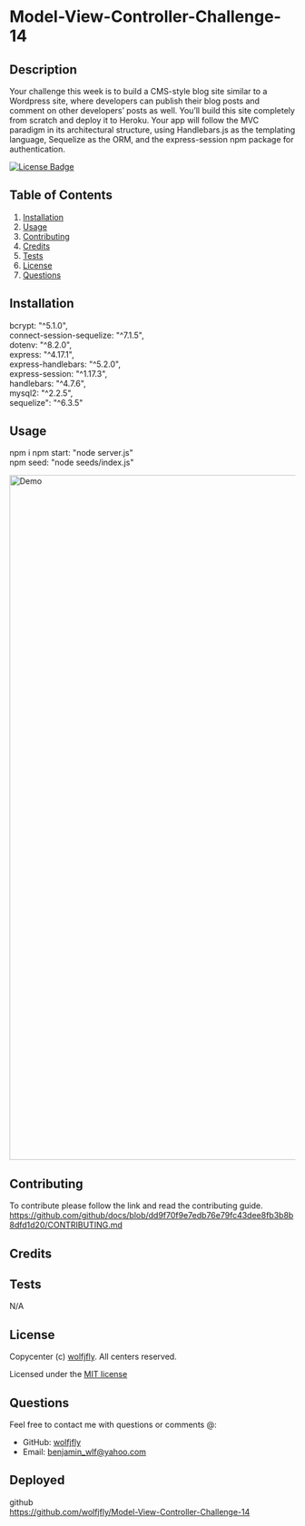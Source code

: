 # Model-View-Controller-Challenge-14
  
  ## Description
  Your challenge this week is to build a CMS-style blog site similar to a Wordpress site, where developers can publish their blog posts and comment on other             developers’ posts as well. You’ll build this site completely from scratch and deploy it to Heroku. Your app will follow the MVC paradigm in its architectural           structure, using Handlebars.js as the templating language, Sequelize as the ORM, and the express-session npm package for authentication.
  

  [![License Badge](https://img.shields.io/badge/license-MIT-success?style=plastic)](https://choosealicense.com/licenses/mit/)
  
  
  ## Table of Contents
  1. [Installation](#installation)
  2. [Usage](#usage)
  3. [Contributing](#contributing)
  4. [Credits](#credits)
  5. [Tests](#tests)
  6. [License](#license)
  7. [Questions](#questions)
  
  ## Installation
  bcrypt: "^5.1.0",   
  connect-session-sequelize: "^7.1.5",    
  dotenv: "^8.2.0",   
  express: "^4.17.1",   
  express-handlebars: "^5.2.0",   
  express-session: "^1.17.3",    
  handlebars: "^4.7.6",   
  mysql2: "^2.2.5",   
  sequelize": "^6.3.5"    
  

  ## Usage
  npm i
  npm start: "node server.js"     
  npm seed: "node seeds/index.js"   
  
    
  
  <img width="1207" alt="Demo" src="Assets/gif.gif">

  
  ## Contributing
  To contribute please follow the link and read the contributing guide. https://github.com/github/docs/blob/dd9f70f9e7edb76e79fc43dee8fb3b8b8dfd1d20/CONTRIBUTING.md
  

  ## Credits
  
  
  
  

  ## Tests
  N/A
  

  ## License
  Copycenter (c) [wolfjfly](https://github.com/wolfjfly). All centers reserved. 
  
Licensed under the [MIT license](https://choosealicense.com/licenses/mit/)
  

  ## Questions
  Feel free to contact me with questions or comments @:
  - GitHub: [wolfjfly](https://github.com/wolfjfly)
  - Email: [benjamin_wlf@yahoo.com](mailto:benjamin_wlf@yahoo.com)
  
  ## Deployed
    
  github   
  https://github.com/wolfjfly/Model-View-Controller-Challenge-14  
